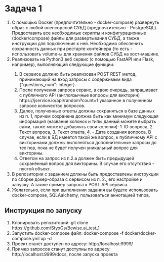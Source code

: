 <h1>Задача 1</h1>
<ol>
<li>С помощью Docker (предпочтительно - docker-compose) развернуть образ с любой опенсорсной СУБД (предпочтительно - PostgreSQL). 
Предоставить все необходимые скрипты и конфигурационные (docker/compose) файлы для развертывания СУБД, а также инструкции для подключения к ней. 
Необходимо обеспечить сохранность данных при рестарте контейнера (то есть - использовать volume-ы для хранения файлов СУБД на хост-машине.</li>
<li>Реализовать на Python3 веб сервис (с помощью FastAPI или Flask, например), выполняющий следующие функции:</li>
  <ol>
<li>В сервисе должно быть реализован POST REST метод, принимающий на вход запросы с содержимым вида {"questions_num": integer}.</li>
<li>После получения запроса сервис, в свою очередь, запрашивает с публичного API (англоязычные вопросы для викторин) https://jservice.io/api/random?count=1 указанное в полученном запросе количество вопросов.</li>
<li>Далее, полученные ответы должны сохраняться в базе данных из п. 1, причем сохранена должна быть как минимум следующая информация 
(название колонок и типы данный можете выбрать сами, также можете добавлять свои колонки): 
    1. ID вопроса, 2. Текст вопроса, 3. Текст ответа, 4. - Дата создания вопроса. 
    В случае, если в БД имеется такой же вопрос, к публичному API с викторинами должны выполняться дополнительные запросы до тех пор, пока не будет получен уникальный вопрос для викторины.</li>
<li>Ответом на запрос из п.2.a должен быть предыдущей сохранённый вопрос для викторины. В случае его отсутствия - пустой объект.</li></ol>
<li>В репозитории с заданием должны быть предоставлены инструкции по сборке докер-образа с сервисом из п. 2., его настройке и запуску. А также пример запроса к POST API сервиса.</li>
<li>Желательно, если при выполнении задания вы будете использовать docker-compose, SQLAalchemy, пользоваться аннотацией типов.</li>
</ol>
<h2>Инструкция по запуску</h2>
<ol>
  <li>Клонировать репозиторий: git clone https://github.com/StyxGs/Bewise.ai_test_1</li>
  <li>Запустить docker-compose файл: docker-compose -f docker\docker-compose.yml up -d</li>
  <li>Проект станет доступен по адресу: http://localhost:9999/</li>
  <li>Пример запросов станут доступны по адресу: http://localhost:9999/docs, после запуска проекта</li>
</ol>